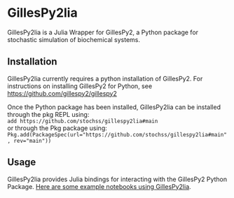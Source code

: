 # GillesPy2lia

GillesPy2lia is a Julia Wrapper for GillesPy2, a Python package for stochastic simulation of biochemical systems.

## Installation

GillesPy2lia currently requires a python installation of GillesPy2.  For instructions on installing GillesPy2 for Python, see https://github.com/gillespy2/gillespy2

Once the Python package has been installed, GillesPy2lia can be installed through the pkg REPL using:  
`add https://github.com/stochss/gillespy2lia#main`  
or through the Pkg package using:  
`Pkg.add(PackageSpec(url="https://github.com/stochss/gillespy2lia#main", rev="main"))`  

## Usage

GillesPy2lia provides Julia bindings for interacting with the GillesPy2 Python Package.  [Here are some example notebooks using GillesPy2lia](Examples).  
